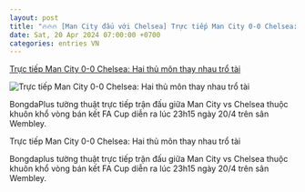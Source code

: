```yaml
---
layout: post
title: "🔥🔥🔥 [Man City đấu với Chelsea] Trực tiếp Man City 0-0 Chelsea: Hai thủ môn thay nhau trổ tài"
date: Sat, 20 Apr 2024 07:00:00 +0700
categories: entries VN
---
```

[Trực tiếp Man City 0-0 Chelsea: Hai thủ môn thay nhau trổ tài](https://bongdaplus.vn/fa-cup/truc-tiep-man-city-vs-chelsea-23h15-ngay-20-4-4284842404.html)

![Trực tiếp Man City 0-0 Chelsea: Hai thủ môn thay nhau trổ tài](https://cdn.bongdaplus.vn/Assets/Media/2024/04/21/41/Man-City.jpg)

BongdaPlus tường thuật trực tiếp trận đấu giữa Man City vs Chelsea thuộc khuôn khổ vòng bán kết FA Cup diễn ra lúc 23h15 ngày 20/4 trên sân Wembley.

Trực tiếp Man City 0-0 Chelsea: Hai thủ môn thay nhau trổ tài

Bongdaplus tường thuật trực tiếp trận đấu giữa Man City vs Chelsea thuộc khuôn khổ vòng bán kết FA Cup diễn ra lúc 23h15 ngày 20/4 trên sân Wembley.

